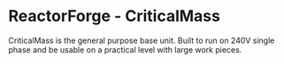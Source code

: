 ReactorForge - CriticalMass
============

CriticalMass is the general purpose base unit. Built to run on 240V single phase and be usable on a practical level with large work pieces.
